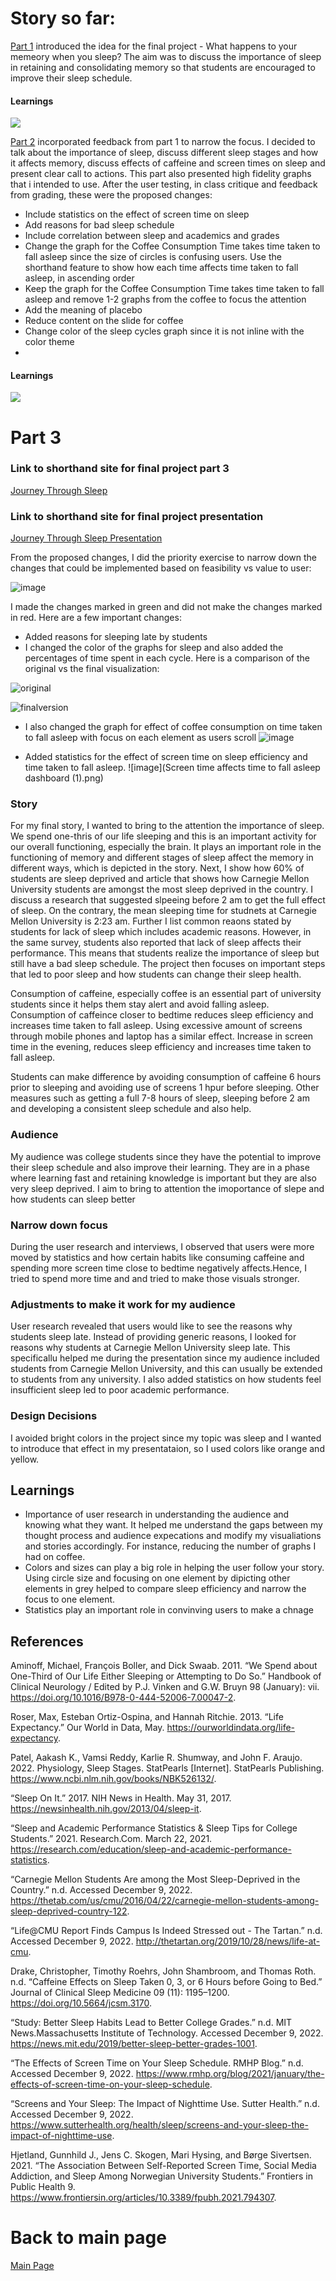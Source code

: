 # Story so far:
[Part 1](https://shreyaoswal21.github.io/storytelling-with-data/finalprojectpart1.html) introduced the idea for the final project - What happens to your memeory when you sleep? The aim was to discuss the importance of sleep in retaining and consolidating memory so that students are encouraged to improve their sleep schedule.

#### Learnings
![](part1-learnings.jpg)

[Part 2](https://shreyaoswal21.github.io/storytelling-with-data/final%20project-part2) incorporated feedback from part 1 to narrow the focus. I decided to talk about the importance of sleep, discuss different sleep stages and how it affects memory, discuss effects of caffeine and screen times on sleep and present clear call to actions. This part also presented high fidelity graphs that i intended to use. After the user testing, in class critique and feedback from grading, these were the proposed changes:

- Include statistics on the effect of screen time on sleep
- Add reasons for bad sleep schedule
- Include correlation between sleep and academics and grades
- Change the graph for the Coffee Consumption Time takes time taken to fall asleep since the size of circles is confusing users. Use the shorthand feature to show how each time affects time taken to fall asleep, in ascending order
- Keep the graph for the Coffee Consumption Time takes time taken to fall asleep and remove 1-2 graphs from the coffee to focus the attention
- Add the meaning of placebo
- Reduce content on the slide for coffee
- Change color of the sleep cycles graph since it is not inline with the color theme
- 
#### Learnings
![](learnings-part2.jpg)


# Part 3
### Link to shorthand site for final project part 3
[Journey Through Sleep](https://carnegiemellon.shorthandstories.com/journey-through-sleep/index.html)

### Link to shorthand site for final project presentation
[Journey Through Sleep Presentation](https://carnegiemellon.shorthandstories.com/journey-through-sleep-presentation/index.html)

From the proposed changes, I did the priority exercise to narrow down the changes that could be implemented based on feasibility vs value to user:

![image](Priorityexercise.jpg)

I made the changes marked in green and did not make the changes marked in red. 
Here are a few important changes:
- Added reasons for sleeping late by students
- I changed the color of the graphs for sleep and also added the percentages of time spent in each cycle. Here is a comparison of the original vs the final visualization:

![original](SleepCycle@2x-resized.jpeg)

![finalversion](sleepcycle-resized.png)

- I also changed the graph for effect of coffee consumption on time taken to fall asleep with focus on each element as users scroll
![image](placebo.jpeg)

- Added statistics for the effect of screen time on sleep efficiency and time taken to fall asleep.
![image](Screen time affects time to fall asleep dashboard (1).png)


### Story
For my final story, I wanted to bring to the attention the importance of sleep. We spend one-thris of our life sleeping and this is an important activity for our overall functioning, especially the brain. It plays an important role in the functioning of memory and different stages of sleep affect the memory in different ways, which is depicted in the story. Next, I show how 60% of students are sleep deprived and article that shows how Carnegie Mellon University students are amongst the most sleep deprived in the country. I discuss a research that suggested slpeeing before 2 am to get the full effect of sleep. On the contrary, the mean sleeping time for studnets at Carnegie Mellon University is 2:23 am. Further I list common reaons stated by students for lack of sleep which includes academic reasons. However, in the same survey, students also reported that lack of sleep affects their performance. This means that students realize the importance of sleep but still have a bad sleep schedule. The project then focuses on important steps that led to poor sleep and how students can change their sleep health.

Consumption of caffeine, especially coffee is an essential part of university students since it helps them stay alert and avoid falling asleep. Consumption of caffeince closer to bedtime reduces sleep efficiency and increases time taken to fall asleep. Using excessive amount of screens through mobile phones and laptop has a similar effect. Increase in screen time in the evening, reduces sleep efficiency and increases time taken to fall asleep.

Students can make difference by avoiding consumption of caffeine 6 hours prior to sleeping and avoiding use of screens 1 hpur before sleeping. Other measures such as getting a full 7-8 hours of sleep, sleeping before 2 am and developing a consistent sleep schedule and also help.


### Audience
My audience was college students since they have the potential to improve their sleep schedule and also improve their learning. They are in a phase where learning fast and retaining knowledge is important but they are also very sleep deprived. I aim to bring to attention the imoportance of slepe and how students can sleep better
### Narrow down focus
During the user research and interviews, I observed that users were more moved by statistics and how certain habits like consuming caffeine and spending more screen time close to bedtime negatively affects.Hence, I tried to spend more time and and tried to make those visuals stronger.
### Adjustments to make it work for my audience
User research revealed that users would like to see the reasons why students sleep late. Instead of providing generic reasons, I looked for reasons why students at Carnegie Mellon University sleep late. This specificallu helped me during the presentation since my audience included students from Carnegie Mellon University, and this can usually be extended to students from any university. I also added statistics on how students feel insufficient sleep led to poor academic performance.
### Design Decisions 
I avoided bright colors in the project since my topic was sleep and I wanted to introduce that effect in my presentataion, so I used colors like orange and yellow.

## Learnings
- Importance of user research in understanding the audience and knowing what they want. It helped me understand the gaps between my thought process and audience expecations and modify my visualiations and stories accordingly. For instance, reducing the number of graphs I had on coffee. 
- Colors and sizes can play a big role in helping the user follow your story. Using circle size and focusing on one element by dipicting other elements in grey helped to compare sleep efficiency and narrow the focus to one element.
- Statistics play an important role in convinving users to make a chnage 


## References

Aminoff, Michael, François Boller, and Dick Swaab. 2011. “We Spend about One-Third of Our Life Either Sleeping or Attempting to Do So.” Handbook of Clinical Neurology / Edited by P.J. Vinken and G.W. Bruyn 98 (January): vii. https://doi.org/10.1016/B978-0-444-52006-7.00047-2.

Roser, Max, Esteban Ortiz-Ospina, and Hannah Ritchie. 2013. “Life Expectancy.” Our World in Data, May. https://ourworldindata.org/life-expectancy.

Patel, Aakash K., Vamsi Reddy, Karlie R. Shumway, and John F. Araujo. 2022. Physiology, Sleep Stages. StatPearls [Internet]. StatPearls Publishing. https://www.ncbi.nlm.nih.gov/books/NBK526132/.

“Sleep On It.” 2017. NIH News in Health. May 31, 2017. https://newsinhealth.nih.gov/2013/04/sleep-it.

“Sleep and Academic Performance Statistics & Sleep Tips for College Students.” 2021. Research.Com. March 22, 2021. https://research.com/education/sleep-and-academic-performance-statistics.

“Carnegie Mellon Students Are among the Most Sleep-Deprived in the Country.” n.d. Accessed December 9, 2022. https://thetab.com/us/cmu/2016/04/22/carnegie-mellon-students-among-sleep-deprived-country-122.

“Life@CMU Report Finds Campus Is Indeed Stressed out - The Tartan.” n.d. Accessed December 9, 2022. http://thetartan.org/2019/10/28/news/life-at-cmu.

Drake, Christopher, Timothy Roehrs, John Shambroom, and Thomas Roth. n.d. “Caffeine Effects on Sleep Taken 0, 3, or 6 Hours before Going to Bed.” Journal of Clinical Sleep Medicine 09 (11): 1195–1200. https://doi.org/10.5664/jcsm.3170.

“Study: Better Sleep Habits Lead to Better College Grades.” n.d. MIT News.Massachusetts Institute of Technology. Accessed December 9, 2022. https://news.mit.edu/2019/better-sleep-better-grades-1001.

“The Effects of Screen Time on Your Sleep Schedule. RMHP Blog.” n.d. Accessed December 9, 2022. https://www.rmhp.org/blog/2021/january/the-effects-of-screen-time-on-your-sleep-schedule.

“Screens and Your Sleep: The Impact of Nighttime Use. Sutter Health.” n.d. Accessed December 9, 2022. https://www.sutterhealth.org/health/sleep/screens-and-your-sleep-the-impact-of-nighttime-use.

Hjetland, Gunnhild J., Jens C. Skogen, Mari Hysing, and Børge Sivertsen. 2021. “The Association Between Self-Reported Screen Time, Social Media Addiction, and Sleep Among Norwegian University Students.” Frontiers in Public Health 9. https://www.frontiersin.org/articles/10.3389/fpubh.2021.794307.


# Back to main page
[Main Page](https://shreyaoswal21.github.io/storytelling-with-data)




